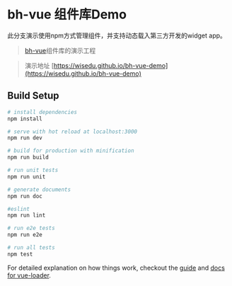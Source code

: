 # bh-vue 组件库Demo

此分支演示使用npm方式管理组件，并支持动态载入第三方开发的widget app。

> [bh-vue](https://www.npmjs.com/package/bh-vue)组件库的演示工程

> 演示地址 [https://wisedu.github.io/bh-vue-demo](https://wisedu.github.io/bh-vue-demo)

## Build Setup

``` bash
# install dependencies
npm install

# serve with hot reload at localhost:3000
npm run dev

# build for production with minification
npm run build

# run unit tests
npm run unit

# generate documents
npm run doc

#eslint
npm run lint

# run e2e tests
npm run e2e

# run all tests
npm test
```

For detailed explanation on how things work, checkout the [guide](http://vuejs-templates.github.io/webpack/) and [docs for vue-loader](http://vuejs.github.io/vue-loader).
